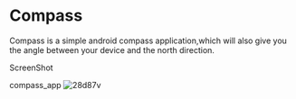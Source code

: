 # Compass
Compass is a simple android compass application,which will also give you the angle between your device and the north direction. 

ScreenShot

compass_app
![28d87v](https://user-images.githubusercontent.com/31741209/38766878-182857c0-3ff6-11e8-80b9-43f6872c7768.gif)
